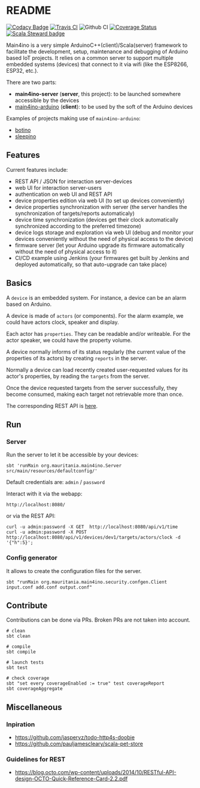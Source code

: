 # README

[![Codacy Badge](https://api.codacy.com/project/badge/Grade/57c35744da0a475e970c0470db4602a0)](https://app.codacy.com/manual/mauriciojost/main4ino-server?utm_source=github.com&utm_medium=referral&utm_content=mauriciojost/main4ino-server&utm_campaign=Badge_Grade_Dashboard)
[![Travis CI](https://api.travis-ci.org/mauriciojost/main4ino-server.svg)](https://travis-ci.org/mauriciojost/main4ino-server) 
![Github CI](https://github.com/mauriciojost/main4ino-server/workflows/Scala%20CI/badge.svg?branch=master)
[![Coverage Status](https://coveralls.io/repos/github/mauriciojost/main4ino-server/badge.svg?branch=master)](https://coveralls.io/github/mauriciojost/main4ino-server?branch=master) 
[![Scala Steward badge](https://img.shields.io/badge/Scala_Steward-helping-blue.svg?style=flat&logo=data:image/png;base64,iVBORw0KGgoAAAANSUhEUgAAAA4AAAAQCAMAAAARSr4IAAAAVFBMVEUAAACHjojlOy5NWlrKzcYRKjGFjIbp293YycuLa3pYY2LSqql4f3pCUFTgSjNodYRmcXUsPD/NTTbjRS+2jomhgnzNc223cGvZS0HaSD0XLjbaSjElhIr+AAAAAXRSTlMAQObYZgAAAHlJREFUCNdNyosOwyAIhWHAQS1Vt7a77/3fcxxdmv0xwmckutAR1nkm4ggbyEcg/wWmlGLDAA3oL50xi6fk5ffZ3E2E3QfZDCcCN2YtbEWZt+Drc6u6rlqv7Uk0LdKqqr5rk2UCRXOk0vmQKGfc94nOJyQjouF9H/wCc9gECEYfONoAAAAASUVORK5CYII=)](https://scala-steward.org)

Main4ino is a very simple ArduinoC++(client)/Scala(server) framework to facilitate the development, setup, maintenance and debugging of Arduino based IoT projects. It relies on a common server to support multiple embedded systems (devices) that connect to it via wifi (like the ESP8266, ESP32, etc.).

There are two parts: 
- **main4ino-server** (**server**, this project): to be launched somewhere accessible by the devices
- [main4ino-arduino](https://bitbucket.org/mauriciojost/main4ino-arduino/) (**client**): to be used by the soft of the Arduino devices

Examples of projects making use of `main4ino-arduino`:

- [botino](https://github.com/mauriciojost/botino-arduino)
- [sleepino](https://github.com/mauriciojost/sleepino)

## Features

Current features include:

- REST API / JSON for interaction server-devices
- web UI for interaction server-users
- authentication on web UI and REST API
- device properties edition via web UI (to set up devices conveniently)
- device properties synchronization with server (the server handles the synchronization of targets/reports automaticaly)
- device time synchronization (devices get their clock automatically synchronized according to the preferred timezone)
- device logs storage and exploration via web UI (debug and monitor your devices conveniently without the need of physical access to the device)
- firmware server (let your Arduino upgrade its firmware automatically without the need of physical access to it)
- CI/CD example using Jenkins (your firmwares get built by Jenkins and deployed automatically, so that auto-upgrade can take place)

## Basics

A `device` is an embedded system. For instance, a device can be an alarm based on Arduino.

A device is made of `actors` (or components). For the alarm example, we could have actors clock, speaker and display.

Each actor has `properties`. They can be readable and/or writeable. For the actor speaker, we could have the property volume.

A device normally informs of its status regularly (the current value of the properties of its actors) by creating `reports` in the server.

Normally a device can load recently created user-requested values for its actor's properties, by reading the `targets` from the server. 

Once the device requested targets from the server successfully, they become consumed, making each target not retrievable more than once.

The corresponding REST API is [here](/src/main/scala/org/mauritania/main4ino/api/v1/Service.scala).

## Run


### Server

Run the server to let it be accessible by your devices:

```
sbt 'runMain org.mauritania.main4ino.Server src/main/resources/defaultconfig/'
```

Default credentials are: `admin` / `password`

Interact with it via the webapp:

```
http://localhost:8080/
```

or via the REST API: 

```
curl -u admin:password -X GET  http://localhost:8080/api/v1/time
curl -u admin:password -X POST http://localhost:8080/api/v1/devices/dev1/targets/actors/clock -d '{"h":5}';
```

### Config generator

It allows to create the configuration files for the server.

```
sbt "runMain org.mauritania.main4ino.security.confgen.Client input.conf add.conf output.conf"
```

## Contribute

Contributions can be done via PRs. Broken PRs are not taken into account.

```
# clean
sbt clean

# compile
sbt compile

# launch tests
sbt test

# check coverage
sbt "set every coverageEnabled := true" test coverageReport
sbt coverageAggregate
```

## Miscellaneous

### Inpiration

- https://github.com/jaspervz/todo-http4s-doobie
- https://github.com/pauljamescleary/scala-pet-store

### Guidelines for REST

- https://blog.octo.com/wp-content/uploads/2014/10/RESTful-API-design-OCTO-Quick-Reference-Card-2.2.pdf

